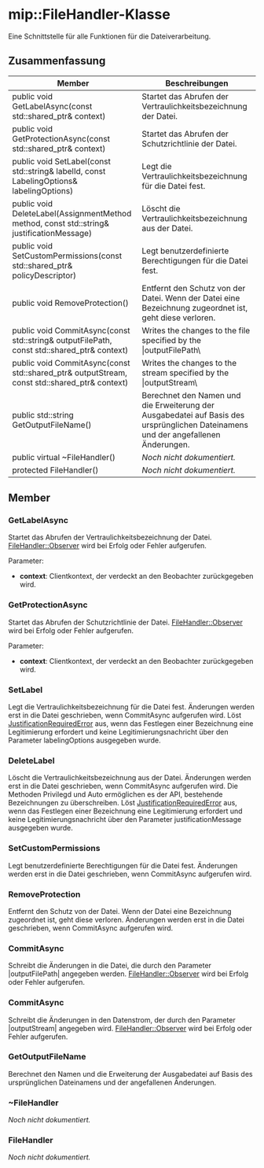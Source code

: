 # <a name="class-mipfilehandler"></a>mip::FileHandler-Klasse 
Eine Schnittstelle für alle Funktionen für die Dateiverarbeitung.
  
## <a name="summary"></a>Zusammenfassung
 Member                        | Beschreibungen                                
--------------------------------|---------------------------------------------
public void GetLabelAsync(const std::shared_ptr<void>& context)  |  Startet das Abrufen der Vertraulichkeitsbezeichnung der Datei.
public void GetProtectionAsync(const std::shared_ptr<void>& context)  |  Startet das Abrufen der Schutzrichtlinie der Datei.
 public void SetLabel(const std::string& labelId, const LabelingOptions& labelingOptions)  |  Legt die Vertraulichkeitsbezeichnung für die Datei fest.
 public void DeleteLabel(AssignmentMethod method, const std::string& justificationMessage)  |  Löscht die Vertraulichkeitsbezeichnung aus der Datei.
public void SetCustomPermissions(const std::shared_ptr<PolicyDescriptor>& policyDescriptor)  |  Legt benutzerdefinierte Berechtigungen für die Datei fest.
 public void RemoveProtection()  |  Entfernt den Schutz von der Datei. Wenn der Datei eine Bezeichnung zugeordnet ist, geht diese verloren.
public void CommitAsync(const std::string& outputFilePath, const std::shared_ptr<void>& context) | Writes the changes to the file specified by the \|outputFilePath\ |  übergeben.
public void CommitAsync(const std::shared_ptr<Stream>& outputStream, const std::shared_ptr<void>& context) | Writes the changes to the stream specified by the \|outputStream\ |  übergeben.
 public std::string GetOutputFileName()  |  Berechnet den Namen und die Erweiterung der Ausgabedatei auf Basis des ursprünglichen Dateinamens und der angefallenen Änderungen.
 public virtual ~FileHandler()  | _Noch nicht dokumentiert._
 protected FileHandler()  | _Noch nicht dokumentiert._
  
## <a name="members"></a>Member
  
### <a name="getlabelasync"></a>GetLabelAsync
Startet das Abrufen der Vertraulichkeitsbezeichnung der Datei.
[FileHandler::Observer](class_mip_filehandler_observer.md) wird bei Erfolg oder Fehler aufgerufen.

Parameter:  
* **context**: Clientkontext, der verdeckt an den Beobachter zurückgegeben wird.


  
### <a name="getprotectionasync"></a>GetProtectionAsync
Startet das Abrufen der Schutzrichtlinie der Datei.
[FileHandler::Observer](class_mip_filehandler_observer.md) wird bei Erfolg oder Fehler aufgerufen.

Parameter:  
* **context**: Clientkontext, der verdeckt an den Beobachter zurückgegeben wird.


  
### <a name="setlabel"></a>SetLabel
Legt die Vertraulichkeitsbezeichnung für die Datei fest.
Änderungen werden erst in die Datei geschrieben, wenn CommitAsync aufgerufen wird.
Löst [JustificationRequiredError](class_mip_justificationrequirederror.md) aus, wenn das Festlegen einer Bezeichnung eine Legitimierung erfordert und keine Legitimierungsnachricht über den Parameter labelingOptions ausgegeben wurde.
  
### <a name="deletelabel"></a>DeleteLabel
Löscht die Vertraulichkeitsbezeichnung aus der Datei.
Änderungen werden erst in die Datei geschrieben, wenn CommitAsync aufgerufen wird. Die Methoden Privilegd und Auto ermöglichen es der API, bestehende Bezeichnungen zu überschreiben. Löst [JustificationRequiredError](class_mip_justificationrequirederror.md) aus, wenn das Festlegen einer Bezeichnung eine Legitimierung erfordert und keine Legitimierungsnachricht über den Parameter justificationMessage ausgegeben wurde.
  
### <a name="setcustompermissions"></a>SetCustomPermissions
Legt benutzerdefinierte Berechtigungen für die Datei fest.
Änderungen werden erst in die Datei geschrieben, wenn CommitAsync aufgerufen wird.
  
### <a name="removeprotection"></a>RemoveProtection
Entfernt den Schutz von der Datei. Wenn der Datei eine Bezeichnung zugeordnet ist, geht diese verloren.
Änderungen werden erst in die Datei geschrieben, wenn CommitAsync aufgerufen wird.
  
### <a name="commitasync"></a>CommitAsync
Schreibt die Änderungen in die Datei, die durch den Parameter |outputFilePath| angegeben werden.
[FileHandler::Observer](class_mip_filehandler_observer.md) wird bei Erfolg oder Fehler aufgerufen.
  
### <a name="commitasync"></a>CommitAsync
Schreibt die Änderungen in den Datenstrom, der durch den Parameter |outputStream| angegeben wird.
[FileHandler::Observer](class_mip_filehandler_observer.md) wird bei Erfolg oder Fehler aufgerufen.
  
### <a name="getoutputfilename"></a>GetOutputFileName
Berechnet den Namen und die Erweiterung der Ausgabedatei auf Basis des ursprünglichen Dateinamens und der angefallenen Änderungen.
  
### <a name="filehandler"></a>~FileHandler
_Noch nicht dokumentiert._

  
### <a name="filehandler"></a>FileHandler
_Noch nicht dokumentiert._
